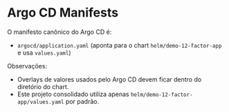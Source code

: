 # Argo CD Manifests

O manifesto canônico do Argo CD é:

- `argocd/application.yaml` (aponta para o chart `helm/demo-12-factor-app` e usa `values.yaml`)

Observações:

- Overlays de valores usados pelo Argo CD devem ficar dentro do diretório do chart.
- Este projeto consolidado utiliza apenas `helm/demo-12-factor-app/values.yaml` por padrão.
